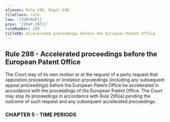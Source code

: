 ```yaml
---
aliases: Rule 298, Regel 298
fileClass: rule
law: '[[UPCRoP]]'
prev: '[[RoP.297]]'
ruleNumber: 298
titleEN: Accelerated proceedings before the European Patent Office
---
```


## Rule 298 - Accelerated proceedings before the European Patent Office

The Court may of its own motion or at the request of a party request that opposition proceedings or limitation proceedings (including any subsequent appeal proceedings) before the European Patent Office be accelerated in accordance with the proceedings of the European Patent Office.  The Court may stay its proceedings in accordance with Rule 295(a) pending the outcome of such request and any subsequent accelerated proceedings. 


### CHAPTER  5 - TIME PERIODS